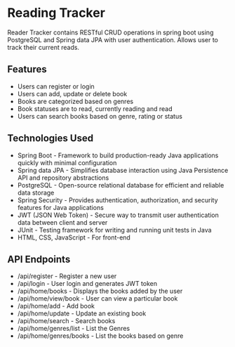 # Reading Tracker
Reader Tracker contains RESTful CRUD operations in spring boot using PostgreSQL and Spring data JPA with user authentication. Allows user to track their current reads.

## Features
- Users can register or login
- Users can add, update or delete book
- Books are categorized based on genres
- Book statuses are to read, currently reading and read
- Users can search books based on genre, rating or status

## Technologies Used
- Spring Boot - Framework to build production-ready Java applications quickly with minimal configuration
- Spring data JPA - Simplifies database interaction using Java Persistence API and repository abstractions
- PostgreSQL - Open-source relational database for efficient and reliable data storage
- Spring Security - Provides authentication, authorization, and security features for Java applications
- JWT (JSON Web Token) - Secure way to transmit user authentication data between client and server
- JUnit - Testing framework for writing and running unit tests in Java
- HTML, CSS, JavaScript - For front-end

## API Endpoints
- /api/register - Register a new user
- /api/login - User login and generates JWT token
- /api/home/books - Displays the books added by the user
- /api/home/view/book - User can view a particular book
- /api/home/add - Add book
- /api/home/update - Update an existing book
- /api/home/search - Search books
- /api/home/genres/list - List the Genres 
- /api/home/genres/books - List the books based on genre
